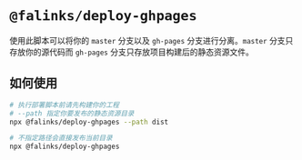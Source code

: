 # `@falinks/deploy-ghpages`

使用此脚本可以将你的 `master` 分支以及 `gh-pages` 分支进行分离。`master` 分支只存放你的源代码而 `gh-pages` 分支只存放项目构建后的静态资源文件。

## 如何使用

```bash
# 执行部署脚本前请先构建你的工程
# --path 指定你要发布的静态资源目录
npx @falinks/deploy-ghpages --path dist

# 不指定路径会直接发布当前目录
npx @falinks/deploy-ghpages
```
